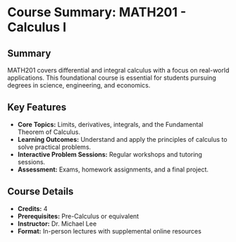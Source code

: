# Course Summary: MATH201 - Calculus I

## Summary
MATH201 covers differential and integral calculus with a focus on real-world applications. This foundational course is essential for students pursuing degrees in science, engineering, and economics.

## Key Features
- **Core Topics:** Limits, derivatives, integrals, and the Fundamental Theorem of Calculus.
- **Learning Outcomes:** Understand and apply the principles of calculus to solve practical problems.
- **Interactive Problem Sessions:** Regular workshops and tutoring sessions.
- **Assessment:** Exams, homework assignments, and a final project.

## Course Details
- **Credits:** 4
- **Prerequisites:** Pre-Calculus or equivalent
- **Instructor:** Dr. Michael Lee
- **Format:** In-person lectures with supplemental online resources
